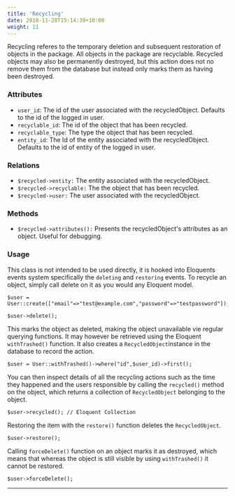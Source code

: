 ```yaml
---
title: 'Recycling'
date: 2018-11-28T15:14:39+10:00
weight: 11
---
```


Recycling referes to the temporary deletion and subsequent restoration of objects in the package. All objects in the package are recyclable. Recycled objects may also be permanently destroyed, but this action does not no remove them from the database but instead only marks them as having been destroyed.

### Attributes
+ `user_id`: The id of the user associated with the recycledObject. Defaults to the id of the logged in user.
+ `recyclable_id`: The id of the object that has been recycled. 
+ `recyclable_type`: The type the object that has been recycled.
+ `entity_id`: The Id of the entity associated with the recycledObject. Defaults to the id of entity of the logged in user.

### Relations
+ `$recycled->entity:` The entity associated with the recycledObject. 
+ `$recycled->recyclable:` The the object that has been recycled. 
+ `$recycled->user:` The user associated with the recycledObject. 

### Methods
+ `$recycled->attributes():` Presents the recycledObject's attributes as an object. Useful for debugging. 

### Usage
This class is not intended to be used directly, it is hooked into Eloquents events system specifically the `deleting` and `restoring` events. To recycle an object, simply call delete on it as you would any Eloquent model.

```
$user = User::create(["email"=>"test@example.com","password"=>"testpassword"]);

$user->delete();
```

This marks the object as deleted, making the object unavailable vie regular querying functions. It may however be retrieved using the Eloquent `withTrashed()` function. It also creates a `RecycledObject`instance in the database to record the action.

```
$user = User::withTrashed()->where("id",$user_id)->first();
```

You can then inspect details of all the recycling actions such as the time they happened and the users responsible by calling the `recycled()` method on the object, which returns a collection of `RecycledObject` belonging to the object.
```
$user->recycled(); // Eloquent Collection
```
Restoring the item with the `restore()` function deletes the `RecycledObject`.
```
$user->restore();
```
Calling `forceDelete()` function on an object marks it as destroyed, which means that whereas the object is still visible by using `withTrashed()` it cannot be restored.
```
$user->forceDelete();
```

***